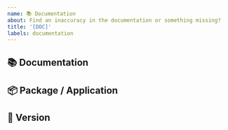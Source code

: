 ```yaml
---
name: 📚 Documentation
about: Find an inaccuracy in the documentation or something missing?
title: '[DOC]'
labels: documentation
---
```


<!---
Thanks for filing an issue! Before you submit, please check the open/closed issues since someone might have asked the same thing before!
-->

## 📚 Documentation

<!--- Provide a general summary of the issue here -->

## 📦 Package / Application

<!-- In what package(s) or application(s) have you experienced this bug? -->
<!-- [e.g.: @sensenet/query or sn-dms-demo ] -->

## 📃 Version

<!-- The concrete version of the package / application -->
